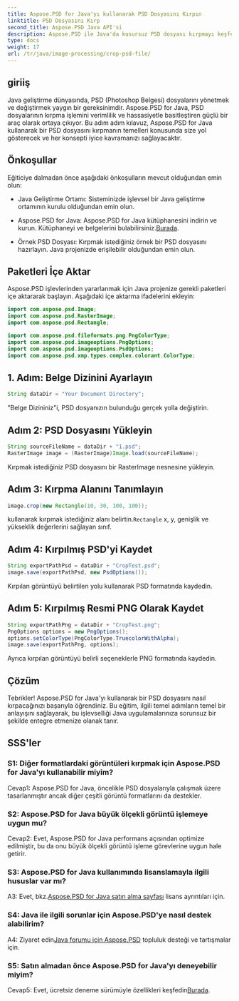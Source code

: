 ```yaml
---
title: Aspose.PSD for Java'yı kullanarak PSD Dosyasını Kırpın
linktitle: PSD Dosyasını Kırp
second_title: Aspose.PSD Java API'si
description: Aspose.PSD ile Java'da kusursuz PSD dosyası kırpmayı keşfedin. Hassasiyeti ve verimliliği görüntü işleme görevlerinize zahmetsizce entegre edin.
type: docs
weight: 17
url: /tr/java/image-processing/crop-psd-file/
---
```

## giriiş

Java geliştirme dünyasında, PSD (Photoshop Belgesi) dosyalarını yönetmek ve değiştirmek yaygın bir gereksinimdir. Aspose.PSD for Java, PSD dosyalarının kırpma işlemini verimlilik ve hassasiyetle basitleştiren güçlü bir araç olarak ortaya çıkıyor. Bu adım adım kılavuz, Aspose.PSD for Java kullanarak bir PSD dosyasını kırpmanın temelleri konusunda size yol gösterecek ve her konsepti iyice kavramanızı sağlayacaktır.

## Önkoşullar

Eğiticiye dalmadan önce aşağıdaki önkoşulların mevcut olduğundan emin olun:

- Java Geliştirme Ortamı: Sisteminizde işlevsel bir Java geliştirme ortamının kurulu olduğundan emin olun.

-  Aspose.PSD for Java: Aspose.PSD for Java kütüphanesini indirin ve kurun. Kütüphaneyi ve belgelerini bulabilirsiniz.[Burada](https://reference.aspose.com/psd/java/).

- Örnek PSD Dosyası: Kırpmak istediğiniz örnek bir PSD dosyasını hazırlayın. Java projenizde erişilebilir olduğundan emin olun.

## Paketleri İçe Aktar

Aspose.PSD işlevlerinden yararlanmak için Java projenize gerekli paketleri içe aktararak başlayın. Aşağıdaki içe aktarma ifadelerini ekleyin:

```java
import com.aspose.psd.Image;
import com.aspose.psd.RasterImage;
import com.aspose.psd.Rectangle;

import com.aspose.psd.fileformats.png.PngColorType;
import com.aspose.psd.imageoptions.PngOptions;
import com.aspose.psd.imageoptions.PsdOptions;
import com.aspose.psd.xmp.types.complex.colorant.ColorType;
```

## 1. Adım: Belge Dizinini Ayarlayın

```java
String dataDir = "Your Document Directory";
```

"Belge Dizininiz"i, PSD dosyanızın bulunduğu gerçek yolla değiştirin.

## Adım 2: PSD Dosyasını Yükleyin

```java
String sourceFileName = dataDir + "1.psd";
RasterImage image = (RasterImage)Image.load(sourceFileName);
```

Kırpmak istediğiniz PSD dosyasını bir RasterImage nesnesine yükleyin.

## Adım 3: Kırpma Alanını Tanımlayın

```java
image.crop(new Rectangle(10, 30, 100, 100));
```

 kullanarak kırpmak istediğiniz alanı belirtin.`Rectangle` x, y, genişlik ve yükseklik değerlerini sağlayan sınıf.

## Adım 4: Kırpılmış PSD'yi Kaydet

```java
String exportPathPsd = dataDir + "CropTest.psd";
image.save(exportPathPsd, new PsdOptions());
```

Kırpılan görüntüyü belirtilen yolu kullanarak PSD formatında kaydedin.

## Adım 5: Kırpılmış Resmi PNG Olarak Kaydet

```java
String exportPathPng = dataDir + "CropTest.png";
PngOptions options = new PngOptions();
options.setColorType(PngColorType.TruecolorWithAlpha);
image.save(exportPathPng, options);
```

Ayrıca kırpılan görüntüyü belirli seçeneklerle PNG formatında kaydedin.

## Çözüm

Tebrikler! Aspose.PSD for Java'yı kullanarak bir PSD dosyasını nasıl kırpacağınızı başarıyla öğrendiniz. Bu eğitim, ilgili temel adımların temel bir anlayışını sağlayarak, bu işlevselliği Java uygulamalarınıza sorunsuz bir şekilde entegre etmenize olanak tanır.

## SSS'ler

### S1: Diğer formatlardaki görüntüleri kırpmak için Aspose.PSD for Java'yı kullanabilir miyim?

Cevap1: Aspose.PSD for Java, öncelikle PSD dosyalarıyla çalışmak üzere tasarlanmıştır ancak diğer çeşitli görüntü formatlarını da destekler.

### S2: Aspose.PSD for Java büyük ölçekli görüntü işlemeye uygun mu?

Cevap2: Evet, Aspose.PSD for Java performans açısından optimize edilmiştir, bu da onu büyük ölçekli görüntü işleme görevlerine uygun hale getirir.

### S3: Aspose.PSD for Java kullanımında lisanslamayla ilgili hususlar var mı?

 A3: Evet, bkz.[Aspose.PSD for Java satın alma sayfası](https://purchase.aspose.com/buy) lisans ayrıntıları için.

### S4: Java ile ilgili sorunlar için Aspose.PSD'ye nasıl destek alabilirim?

 A4: Ziyaret edin[Java forumu için Aspose.PSD](https://forum.aspose.com/c/psd/34) topluluk desteği ve tartışmalar için.

### S5: Satın almadan önce Aspose.PSD for Java'yı deneyebilir miyim?

 Cevap5: Evet, ücretsiz deneme sürümüyle özellikleri keşfedin[Burada](https://releases.aspose.com/).